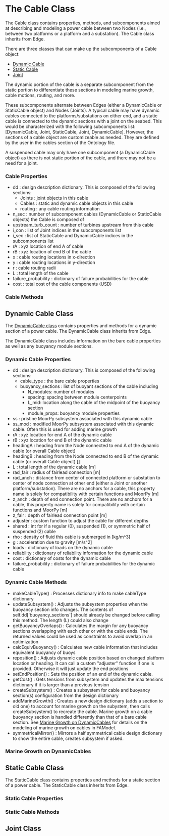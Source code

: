 # The Cable Class

The [Cable class](./cable.py) contains properties, methods, and subcomponents aimed at describing and modeling a power cable between two Nodes (i.e., between two platforms or a platform and a substation). The Cable class inherits from Edge.

There are three classes that can make up the subcomponents of a Cable object:
- [Dynamic Cable](#dynamic-cable-class)
- [Static Cable](#static-cable-class)
- [Joint](#joint-class)

The dynamic portion of the cable is a separate subcomponent from the static portion to differentiate these sections in modeling marine growth, cable motions, routing, and more.

These subcomponents alternate between Edges (either a DynamicCable or StaticCable object) and Nodes (Joints). A typical cable may have dynamic cables connected to the platforms/substations on either end, and a static cable is connected to the dynamic sections with a joint on the seabed. This would be characterized with the following subcomponents list: 
[DynamicCable, Joint, StaticCable, Joint, DynamicCable]. However, the sections of a cable object are customizeable as needed. They are defined by the user in the cables section of the Ontology file.

 A suspended cable may only have one subcomponent (a DynamicCable object) as there is not static portion of the cable, and there may not be a need for a joint.

### Cable Properties

- dd
: design description dictionary. This is composed of the following sections:
    - Joints : joint objects  in this cable
    - Cables : static and dynamic cable objects in this cable
    - routing : any cable routing information
- n_sec
: number of subcomponent cables (DynamicCable or StaticCable objects) the Cable is composed of
- upstream_turb_count
: number of turbines upstream from this cable
- i_con
: list of Joint indices in the subcomponents list
- i_sec
: list of StaticCable and DynamicCable indices in the subcomponents list
- rA 
: xyz location of end A of cable
- rB
: xyz location of end B of the cable
- x
: cable routing locations in x-direction
- y
: cable routing locations in y-direction
- r
: cable routing radii
- L
: total length of the cable
- failure_probability
: dictionary of failure probabilities for the cable
- cost
: total cost of the cable components (USD)




### Cable Methods


## Dynamic Cable Class

The [DynamicCable class](./dynamic_cable.py) contains properties and methods for a dynamic section of a power cable. The DynamicCable class inherits from Edge.

The DynamicCable class includes information on the bare cable properties as well as any buoyancy module sections.

### Dynamic Cable Properties

- dd
: design description dictionary. This is composed of the following sections:
    - cable_type : the bare cable properties
    - buoyancy_sections : list of buoyant sections of the cable including
        - N_modules: number of modules
        - spacing: spacing between module centerpoints
        - L_mid: location along the cable of the midpoint of the buoyancy section
        - module_props: buoyancy module properties
- ss
: pristine MoorPy subsystem associated with this dynamic cable
- ss_mod
: modified MoorPy subsystem associated with this dynamic cable. 
Often this is used for adding marine growth
- rA
: xyz location for end A of the dynamic cable
- rB
: xyz location for end B of the dynamic cable
- headingA
: heading from the Node connected to end A of the dynamic cable (or overall Cable object)
- headingB
: heading from the Node connected to end B of the dynamic cable (or overall Cable object) []
- L
: total length of the dynamic cable [m]
- rad_fair
: radius of fairlead connection [m]
- rad_anch
: distance from center of connected platform or substation to center of node connection at other end (either a Joint or another platform/substation). There are no anchors for a cable, this property name is solely for compatibility with certain functions and MoorPy [m]
- z_anch
: depth of end connection point. There are no anchors for a cable, this property name is solely for compatibility with certain functions and MoorPy [m]
- z_fair
: depth of fairlead connection point [m]
- adjuster
: custom function to adjust the cable for different depths
- shared
: int for if a regular (0), suspended (1), or symmetric half of suspended (2) cable
- rho
: density of fluid this cable is submerged in [kg/m^3]
- g
: acceleration due to gravity [m/s^2]
- loads
: dictionary of loads on the dynamic cable
- reliability
: dictionary of reliability information for the dynamic cable
- cost
: dictionary of costs for the dynamic cable
- failure_probability
: dictionary of failure probabilities for the dynamic cable



### Dynamic Cable Methods

 - makeCableType()
 : Processes dictionary info to make cableType dictionary
 - updateSubsystem()
 : Adjusts the subsystem properties when the buoyancy section info changes.
 The contents of self.dd['buoyancy_sections'] should already be changed before
 calling this method. The length (L) could also change
 - getBuoyancyOverlaps()
 : Calculates the margin for any buoyancy sections overlapping with
 each other or with the cable ends. The returned values could be used
 as constraints to avoid overlap in an optimization
 - calcEquivBuoyancy()
 : Calculates new cable information that includes equivalent buoyancy of buoys
 - reposition()
 : Adjusts dynamic cable position based on changed platform location or
 heading. It can call a custom "adjuster" function if one is
 provided. Otherwise it will just update the end positions
 - setEndPosition()
 : Sets the position of an end of the dynamic cable.
 - getCost()
 : Gets tensions from subsystem and updates the max tensions dictionary if it is larger than a previous tension
 - createSubsystem()
 : Creates a subsystem for cable and buoyancy section(s) configuration from the design dictionary
 - addMarineGrowth()
 : Creates a new design dictionary (adds a section to old one) to account for marine growth on the subystem, then calls createSubsystem() to recreate the cable. Marine growth on a cable buoyancy section is handled differently than that of a bare cable section. See [Marine Growth on DynamicCables](#marine-growth-on-dynamiccables) for details on the modeling of marine growth on cables in FAModel.
 - symmetricalMirror()
 : Mirrors a half symmetrical cable design dictionary to show the entire cable, creates subsystem if asked.

### Marine Growth on DynamicCables


## Static Cable Class

The StaticCable class contains properties and methods for a static section of a power cable. The StaticCable class inherits from Edge.

### Static Cable Properties

### Static Cable Methods

## Joint Class
